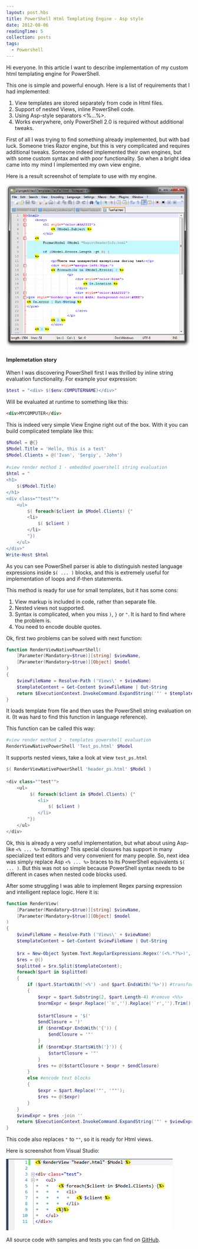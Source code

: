 ```yaml
---
layout: post.hbs
title: PowerShell Html Templating Engine - Asp style
date: 2012-08-06
readingTime: 5
collection: posts
tags:
  - Powershell
---
```


Hi everyone. In this article I want to describe implementation of my custom html templating engine for PowerShell.

This one is simple and powerful enough. Here is a list of requirements that I had implemented:

1. View templates are stored separately from code in Html files.
2. Support of nested Views, inline PowerShell code.
3. Using Asp-style separators <%...%>.
4. Works everywhere, only PowerShell 2.0 is required without additional tweaks.

<!--cut-->

First of all I was trying to find something already implemented, but with bad luck. Someone tries Razor engine, but this is very complicated and requires additional tweaks. Someone indeed implemented their own engines, but with some custom syntax and with poor functionality. So when a bright idea came into my mind I implemented my own view engine.

Here is a result screenshot of template to use with my engine.

![](image_2.png)

#### Implemetation story

When I was discovering PowerShell first I was thrilled by inline string evaluation functionality. For example your expression:

```powershell
$test = "<div> $($env:COMPUTERNAME)</div>"
```

Will be evaluated at runtime to something like this:

```html
<div>MYCOMPUTER</div>
```

This is indeed very simple View Engine right out of the box. With it you can build complicated template like this:

```powershell
$Model = @{}
$Model.Title = 'Hello, this is a test'
$Model.Clients = @('Ivan', 'Sergiy', 'John')

#view render method 1 - embedded powershell string evaluation
$html = "
<h1>
	$($Model.Title)
</h1>
<div class=""test"">
	<ul>
		$( foreach($client in $Model.Clients) {"
		<li>
			$( $client )
		</li>
		"})
	</ul>
</div>"
Write-Host $html
```

As you can see PowerShell parser is able to distinguish nested language expressions inside `$( ... )` blocks, and this is extremely useful for implementation of loops and if-then statements.

This method is ready for use for small templates, but it has some cons:

1. View markup is included in code, rather than separate file.
2. Nested views not supported.
3. Syntax is complicated, when you miss `)`, `}` or `"`. It is hard to find where the problem is.
4. You need to encode double quotes.

Ok, first two problems can be solved with next function:

```powershell
function RenderViewNativePowerShell(
	[Parameter(Mandatory=$true)][string] $viewName,
	[Parameter(Mandatory=$true)][Object] $model
)
{
	$viewFileName = Resolve-Path ('Views\' + $viewName)
	$templateContent = Get-Content $viewFileName | Out-String
	return $ExecutionContext.InvokeCommand.ExpandString('"' + $templateContent + '"')
}
```

It loads template from file and then uses the PowerShell string evaluation on it. (It was hard to find this function in language reference).

This function can be called this way:

```powershell
#view render method 2 - templates powershell evaluation
RenderViewNativePowerShell 'Test_ps.html' $Model
```

It supports nested views, take a look at view `test_ps.html`

```powershell
$( RenderViewNativePowerShell 'header_ps.html' $Model )

<div class=""test"">
	<ul>
		 $( foreach($client in $Model.Clients) {"
			<li>
				$( $client )
			</li>
		"})
	</ul>
</div>
```

Ok, this is already a very useful implementation, but what about using Asp-like `<% ... %>` formatting? This special closures has support in many specialized text editors and very convenient for many people. So, next idea was simply replace Asp `<% ... %>` braces to its PowerShell equivalents `$( ... )`. But this was not so simple because PowerShell syntax needs to be different in cases when nested code blocks used.

After some struggling I was able to implement Regex parsing expression and intelligent replace logic. Here it is:

```powershell
function RenderView(
	[Parameter(Mandatory=$true)][string] $viewName,
	[Parameter(Mandatory=$true)][Object] $model
)
{
	$viewFileName = Resolve-Path ('Views\' + $viewName)
	$templateContent = Get-Content $viewFileName | Out-String

	$rx = New-Object System.Text.RegularExpressions.Regex('(<%.*?%>)', [System.Text.RegularExpressions.RegexOptions]::Singleline)
	$res = @()
	$splitted = $rx.Split($templateContent);
	foreach($part in $splitted)
	{
		if ($part.StartsWith('<%') -and $part.EndsWith('%>')) #transform <%...%> blocks
		{
			$expr = $part.Substring(2, $part.Length-4) #remove <%%>
			$normExpr = $expr.Replace('`n','').Replace('`r','').Trim();

			$startClosure = '$('
			$endClosure = ')'
			if ($normExpr.EndsWith('{')) {
				$endClosure = '"'
			}
			if ($normExpr.StartsWith('}')) {
				$startClosure = '"'
			}
			$res += @($startClosure + $expr + $endClosure)
		}
		else #encode text blocks
		{
			$expr = $part.Replace('"', '""');
			$res += @($expr)
		}
	}
	$viewExpr = $res -join ''
	return $ExecutionContext.InvokeCommand.ExpandString('"' + $viewExpr + '"')
}
```

This code also replaces `"` to `""`, so it is ready for Html views.

Here is screenshot from Visual Studio:

![](image_4.png)

All source code with samples and tests you can find on [GitHub](https://github.com/megaboich/PowerShellViewEngine).
